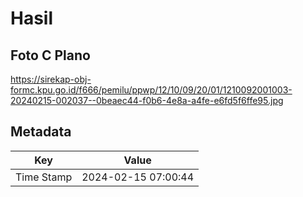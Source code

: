 # Hasil

## Foto C Plano

https://sirekap-obj-formc.kpu.go.id/f666/pemilu/ppwp/12/10/09/20/01/1210092001003-20240215-002037--0beaec44-f0b6-4e8a-a4fe-e6fd5f6ffe95.jpg


## Metadata

| Key        | Value               |
| ---------- | ------------------- |
| Time Stamp | 2024-02-15 07:00:44 |



